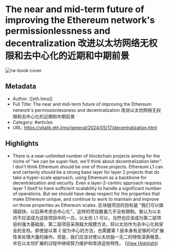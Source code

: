 # The near and mid-term future of improving the Ethereum network's permissionlessness and decentralization 改进以太坊网络无权限和去中心化的近期和中期前景

![rw-book-cover](http://vitalik.ca/images/icon.png)

## Metadata
- Author: [[eth.limo]]
- Full Title: The near and mid-term future of improving the Ethereum network's permissionlessness and decentralization 改进以太坊网络无权限和去中心化的近期和中期前景
- Category: #articles
- URL: https://vitalik.eth.limo/general/2024/05/17/decentralization.html

## Highlights
- There is a near-unlimited number of blockchain projects aiming for the niche of "we can be super-fast, we'll think about decentralization later". I don't think Ethereum should be one of those projects. Ethereum L1 can and certainly should be a strong base layer for layer 2 projects that *do* take a hyper-scale approach, using Ethereum as a backbone for decentralization and security. Even a layer-2-centric approach requires layer 1 itself to have sufficient scalability to handle a significant number of operations. But we should have deep respect for the properties that make Ethereum unique, and continue to work to maintain and improve on those properties as Ethereum scales. 
  区块链项目的目标是 "我们可以做得超快，以后再考虑去中心化"，这样的项目数量几乎没有限制。我认为以太坊不应该成为这些项目中的一员。以太坊 L1 可以，当然也应该成为第二层项目的强大基础层，第二层项目采用超大规模方法，将以太坊作为去中心化和安全的支柱。即使是以第 2 层为中心的方法，也需要第 1 层本身有足够的可扩展性来处理大量的操作。但是，我们应该对使以太坊独一无二的特性深表敬意，并在以太坊扩展的过程中继续努力维护和改进这些特性。 ([View Highlight](https://read.readwise.io/read/01hyj76x7trqtsve6jnbswr9hn))

